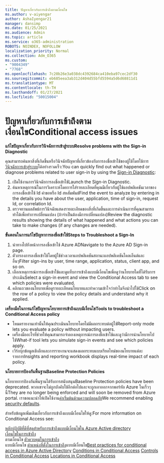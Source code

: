 ```yaml
---
title: ปัญหาเกี่ยวกับการเข้าถึงตามเงื่อนไข
ms.author: v-aiyengar
author: AshaIyengar21
manager: dansimp
ms.date: 01/25/2021
ms.audience: Admin
ms.topic: article
ms.service: o365-administration
ROBOTS: NOINDEX, NOFOLLOW
localization_priority: Normal
ms.collection: Adm_O365
ms.custom:
- "9004349"
- "7768"
ms.openlocfilehash: 7c20b26e3a038dc4392684ca410eba97cec2df30
ms.sourcegitcommit: eb685eea3ab312d404d55bfd5594a5d6d68811d1
ms.translationtype: MT
ms.contentlocale: th-TH
ms.lasthandoff: 01/27/2021
ms.locfileid: "50015004"
---
```

# <a name="conditional-access-issues"></a><span data-ttu-id="78d41-102">ปัญหาเกี่ยวกับการเข้าถึงตามเงื่อนไข</span><span class="sxs-lookup"><span data-stu-id="78d41-102">Conditional access issues</span></span>

<span data-ttu-id="78d41-103">**แก้ไขปัญหาเกี่ยวกับการวินิจฉัยการเข้าสู่ระบบ**</span><span class="sxs-lookup"><span data-stu-id="78d41-103">**Resolve problems with the Sign-in Diagnostic**</span></span>

<span data-ttu-id="78d41-104">คุณสามารถค้นหาสิ่งที่เกิดขึ้นหรือวินิจฉัยปัญหาที่เกี่ยวข้องกับการลงชื่อเข้าใช้ของผู้ใช้โดยใช้การ [วินิจฉัยการเข้าสู่ระบบ](https://portal.azure.com/#blade/Microsoft_AAD_IAM/ActiveDirectoryMenuBlade/diagnose/symptomId/ms_aad_dxp_signin_caDiagnoseAndSolveSummarySymptom)ได้อย่างรวดเร็ว:</span><span class="sxs-lookup"><span data-stu-id="78d41-104">You can quickly find out what happened or diagnose problems related to user sign-in by using the [Sign-in Diagnostic](https://portal.azure.com/#blade/Microsoft_AAD_IAM/ActiveDirectoryMenuBlade/diagnose/symptomId/ms_aad_dxp_signin_caDiagnoseAndSolveSummarySymptom):</span></span>

1. <span data-ttu-id="78d41-105">เปิดใช้งานการวินิจฉัยการลงชื่อเข้าใช้</span><span class="sxs-lookup"><span data-stu-id="78d41-105">Launch the Sign-in Diagnostic.</span></span>
1. <span data-ttu-id="78d41-106">ค้นหาเหตุการณ์ในการวิเคราะห์โดยการใส่รายละเอียดที่คุณมีเกี่ยวกับผู้ใช้แอปพลิเคชันเวลาของการลงชื่อเข้าใช้ Id คำขอหรือ Id สหสัมพันธ์</span><span class="sxs-lookup"><span data-stu-id="78d41-106">Find the event to analyze by entering in the details you have about the user, application, time of sign-in, request Id, or correlation Id.</span></span>
1. <span data-ttu-id="78d41-107">ตรวจทานผลลัพธ์การวินิจฉัยแสดงรายละเอียดของสิ่งที่เกิดขึ้นและการดำเนินการที่คุณสามารถทำได้เพื่อทำการเปลี่ยนแปลง (ถ้าจำเป็นต้องมีการเปลี่ยนแปลง)</span><span class="sxs-lookup"><span data-stu-id="78d41-107">Review the diagnostic results showing the details of what happened and what actions you can take to make changes (if any changes are needed).</span></span>

<span data-ttu-id="78d41-108">**ขั้นตอนในการแก้ไขปัญหาการลงชื่อเข้าใช้**</span><span class="sxs-lookup"><span data-stu-id="78d41-108">**Steps to Troubleshoot a Sign-In**</span></span> 

1. <span data-ttu-id="78d41-109">นำทางไปยังหน้าการลงชื่อเข้าใช้ Azure AD</span><span class="sxs-lookup"><span data-stu-id="78d41-109">Navigate to the Azure AD Sign-in page.</span></span>
1. <span data-ttu-id="78d41-110">ตัวกรองการลงชื่อเข้าใช้โดยผู้ใช้ช่วงเวลาแอปพลิเคชันสถานะแอปพลิเคชันไคลเอ็นต์และอื่นๆ</span><span class="sxs-lookup"><span data-stu-id="78d41-110">Filter sign-ins by user, time range, application, status, client app, and so on.</span></span>
1. <span data-ttu-id="78d41-111">เลือกเหตุการณ์การลงชื่อเข้าใช้และดูแท็บการเข้าถึงแบบมีเงื่อนไขเพื่อดูว่านโยบายใดที่ได้รับการประเมิน</span><span class="sxs-lookup"><span data-stu-id="78d41-111">Select a sign-in event and view the Conditional Access tab to see which policies were evaluated.</span></span>
1. <span data-ttu-id="78d41-112">คลิกแถวของนโยบายเพื่อดูรายละเอียดนโยบายและทำความเข้าใจว่าทำไมจึงนำไปใช้</span><span class="sxs-lookup"><span data-stu-id="78d41-112">Click on the row of a policy to view the policy details and understand why it applied.</span></span>

<span data-ttu-id="78d41-113">**เครื่องมือในการแก้ไขปัญหานโยบายการเข้าถึงแบบมีเงื่อนไข**</span><span class="sxs-lookup"><span data-stu-id="78d41-113">**Tools to troubleshoot a Conditional Access policy**</span></span>

- <span data-ttu-id="78d41-114">โหมดรายงานเท่านั้นให้คุณประเมินนโยบายโดยไม่มีผลกระทบต่อผู้ใช้</span><span class="sxs-lookup"><span data-stu-id="78d41-114">Report-only mode lets you evaluate a policy without impacting users.</span></span>
- <span data-ttu-id="78d41-115">เครื่องมืออะไรที่ช่วยให้คุณสามารถจำลองเหตุการณ์การลงชื่อเข้าใช้และดูว่ามีการนำนโยบายไปใช้</span><span class="sxs-lookup"><span data-stu-id="78d41-115">What-if tool lets you simulate sign-in events and see which policies apply.</span></span>
- <span data-ttu-id="78d41-116">เวิร์กบุ๊กข้อมูลเชิงลึกและการรายงานจะแสดงผลกระทบแบบเรียลไทม์ของนโยบายแต่ละรายการ</span><span class="sxs-lookup"><span data-stu-id="78d41-116">Insights and reporting workbook displays real-time impact of each policy.</span></span>

<span data-ttu-id="78d41-117">**นโยบายการป้องกันพื้นฐาน**</span><span class="sxs-lookup"><span data-stu-id="78d41-117">**Baseline Protection Policies**</span></span>

<span data-ttu-id="78d41-118">นโยบายการป้องกันพื้นฐานได้รับการสนับสนุน</span><span class="sxs-lookup"><span data-stu-id="78d41-118">Baseline Protection policies have been deprecated.</span></span> <span data-ttu-id="78d41-119">พวกเขาจะไม่ถูกบังคับใช้อีกต่อไปและจะถูกเอาออกจากพอร์ทัล Azure ในเร็วๆนี้</span><span class="sxs-lookup"><span data-stu-id="78d41-119">They are no longer being enforced and will soon be removed from Azure portal.</span></span> <span data-ttu-id="78d41-120">เราขอแนะนำให้เปิดใช้งาน[ค่าเริ่มต้นด้านความปลอดภัย](https://docs.microsoft.com/azure/active-directory/fundamentals/concept-fundamentals-security-defaults)</span><span class="sxs-lookup"><span data-stu-id="78d41-120">We recommend enabling [security defaults](https://docs.microsoft.com/azure/active-directory/fundamentals/concept-fundamentals-security-defaults).</span></span>

<span data-ttu-id="78d41-121">สำหรับข้อมูลเพิ่มเติมเกี่ยวกับการเข้าถึงแบบมีเงื่อนไขให้ดู:</span><span class="sxs-lookup"><span data-stu-id="78d41-121">For more information on Conditional Access see:</span></span>

<span data-ttu-id="78d41-122">[หลักปฏิบัติที่ดีที่สุดสำหรับการเข้าถึงแบบมีเงื่อนไขใน Azure Active directory](https://docs.microsoft.com/azure/active-directory/conditional-access/best-practices)  
 [เงื่อนไขในการเข้าถึง](https://docs.microsoft.com/azure/active-directory/conditional-access/best-practices)  
 ตามเงื่อนไข [ตัวควบคุมในการเข้าถึง](https://docs.microsoft.com/azure/active-directory/conditional-access/controls)  
 แบบมีเงื่อนไข [ตำแหน่งที่ตั้งในการเข้าถึง](https://docs.microsoft.com/azure/active-directory/conditional-access/location-condition)แบบมีเงื่อนไข</span><span class="sxs-lookup"><span data-stu-id="78d41-122">[Best practices for conditional access in Azure Active Directory](https://docs.microsoft.com/azure/active-directory/conditional-access/best-practices) 
[Conditions in Conditional Access](https://docs.microsoft.com/azure/active-directory/conditional-access/best-practices) 
[Controls in Conditional Access](https://docs.microsoft.com/azure/active-directory/conditional-access/controls) 
[Locations in Conditional Access ](https://docs.microsoft.com/azure/active-directory/conditional-access/location-condition)</span></span>
